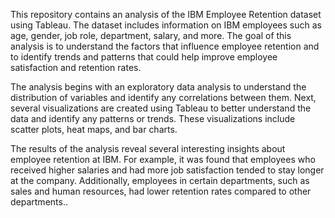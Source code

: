 This repository contains an analysis of the IBM Employee Retention dataset using Tableau. The dataset includes information on IBM employees such as age, gender, job role, department, salary, and more. The goal of this analysis is to understand the factors that influence employee retention and to identify trends and patterns that could help improve employee satisfaction and retention rates.

The analysis begins with an exploratory data analysis to understand the distribution of variables and identify any correlations between them. Next, several visualizations are created using Tableau to better understand the data and identify any patterns or trends. These visualizations include scatter plots, heat maps, and bar charts.

The results of the analysis reveal several interesting insights about employee retention at IBM. For example, it was found that employees who received higher salaries and had more job satisfaction tended to stay longer at the company. Additionally, employees in certain departments, such as sales and human resources, had lower retention rates compared to other departments..

